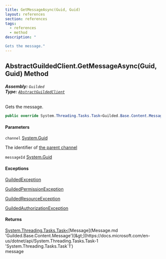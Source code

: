 ```yaml
---
title: GetMessageAsync(Guid, Guid)
layout: references
section: references
tags:
  - references
  - method
description: "

Gets the message."
---
```


## AbstractGuildedClient.GetMessageAsync(Guid, Guid) Method
###### **Assembly:** `Guilded`<br/>**Type:** [`AbstractGuildedClient`](AbstractGuildedClient.md 'Guilded.AbstractGuildedClient')

Gets the message.

```csharp
public override System.Threading.Tasks.Task<Guilded.Base.Content.Message> GetMessageAsync(Guid channel, Guid messageId);
```
#### Parameters

<a name='Guilded.AbstractGuildedClient.GetMessageAsync(Guid,Guid).channel'></a>

`channel` [System.Guid](https://docs.microsoft.com/en-us/dotnet/api/System.Guid 'System.Guid')

The identifier of [the parent channel](https://docs.microsoft.com/en-us/dotnet/api/Guilded.Base.Servers.ServerChannel 'Guilded.Base.Servers.ServerChannel')

<a name='Guilded.AbstractGuildedClient.GetMessageAsync(Guid,Guid).messageId'></a>

`messageId` [System.Guid](https://docs.microsoft.com/en-us/dotnet/api/System.Guid 'System.Guid')

#### Exceptions

[GuildedException](GuildedException.md 'Guilded.Base.GuildedException')

[GuildedPermissionException](GuildedPermissionException.md 'Guilded.Base.GuildedPermissionException')

[GuildedResourceException](GuildedResourceException.md 'Guilded.Base.GuildedResourceException')

[GuildedAuthorizationException](GuildedAuthorizationException.md 'Guilded.Base.GuildedAuthorizationException')

#### Returns
[System.Threading.Tasks.Task&lt;](https://docs.microsoft.com/en-us/dotnet/api/System.Threading.Tasks.Task-1 'System.Threading.Tasks.Task`1')[Message](Message.md 'Guilded.Base.Content.Message')[&gt;](https://docs.microsoft.com/en-us/dotnet/api/System.Threading.Tasks.Task-1 'System.Threading.Tasks.Task`1')  
message